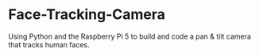 # Face-Tracking-Camera
Using Python and the Raspberry Pi 5 to build and code a pan &amp; tilt camera that tracks human faces.

